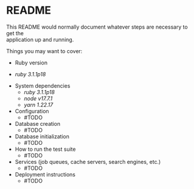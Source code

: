 # README  
  
This README would normally document whatever steps are necessary to get the  
application up and running.  
  
Things you may want to cover:  
  
  * Ruby version  
   - _ruby 3.1.1p18_  
  * System dependencies  
     - _ruby 3.1.1p18_  
     - _node v17.7.1_  
     - _yarn 1.22.17_  
  * Configuration  
    - #TODO
  * Database creation  
    - #TODO
  * Database initialization  
    - #TODO
  * How to run the test suite  
    - #TODO
  * Services (job queues, cache servers, search engines, etc.)  
    - #TODO
  * Deployment instructions  
    - #TODO
